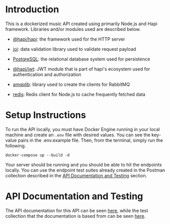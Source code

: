 ﻿
# Introduction

This is a dockerized music API created using primarily Node.js and Hapi framework. Libraries and/or modules used are described below.

  

- [@hapi/hapi](https://www.npmjs.com/package/@hapi/hapi): the framework used for the HTTP server

- [joi](https://www.npmjs.com/package/joi): data validation library used to validate request payload

- [PostgreSQL](https://www.postgresql.org/): the relational database system used for persistence

- [@hapi/jwt](https://www.npmjs.com/package/@hapi/jwt): JWT module that is part of hapi's ecosystem used for authentication and authorization

- [amqplib](https://www.npmjs.com/package/amqplib): library used to create the clients for RabbitMQ

- [redis](https://www.npmjs.com/package/redis): Redis client for Node.js to cache frequently fetched data

  

# Setup Instructions

To run the API locally, you must have Docker Engine running in your local machine and create an `.env` file with desired values. You can see the key-value pairs in the .env.example file. Then, from the terminal, simply run the following.
```
docker-compose up --build -d
```

Your server should be running and you should be able to hit the endpoints locally. You can use the endpoint test suites already created in the Postman collection described in the [API Documentation and Testing](#postman) section.

# <a name="postman"></a>API Documentation and Testing

The API documentation for this API can be seen [here](https://documenter.getpostman.com/view/12531688/2s8Z6zzCCL), while the test collection that the documentation is based from can be seen [here](https://www.postman.com/richard-here/workspace/music-api/collection/12531688-eea5294c-096d-4fc6-be32-2f58fe45d4fa?action=share&creator=12531688).